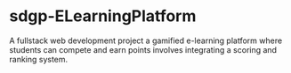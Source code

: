 # sdgp-ELearningPlatform

A fullstack web development project
a gamified e-learning platform where students can compete and earn points involves integrating a scoring and ranking system.

